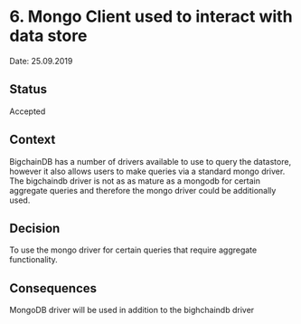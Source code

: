 # 6. Mongo Client used to interact with data store 

Date: 25.09.2019

## Status

Accepted

## Context

BigchainDB has a number of drivers available to use to query the datastore, however it also allows users to make queries via a standard mongo driver. The bigchaindb driver is not as as mature as a mongodb for certain aggregate queries and therefore the mongo driver could be additionally used.

## Decision

To use the mongo driver for certain queries that require aggregate functionality.


## Consequences

MongoDB driver will be used in addition to the bighchaindb driver

